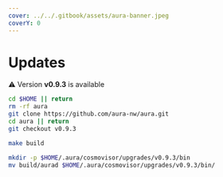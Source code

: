 ```yaml
---
cover: ../../.gitbook/assets/aura-banner.jpeg
coverY: 0
---
```


# Updates

⚠️ Version **v0.9.3** is available

```bash
cd $HOME || return
rm -rf aura
git clone https://github.com/aura-nw/aura.git
cd aura || return
git checkout v0.9.3

make build

mkdir -p $HOME/.aura/cosmovisor/upgrades/v0.9.3/bin
mv build/aurad $HOME/.aura/cosmovisor/upgrades/v0.9.3/bin/
```
